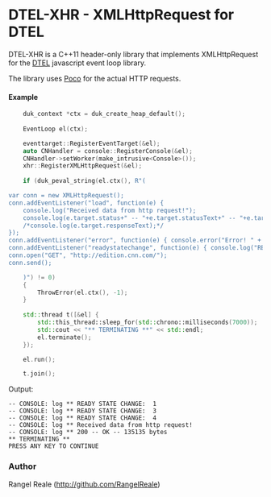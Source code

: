 # DTEL-XHR - XMLHttpRequest for DTEL

DTEL-XHR is a C++11 header-only library that implements XMLHttpRequest for the [DTEL](https://github.com/RangelReale/dtel) javascript event loop library.

The library uses [Poco](https://pocoproject.org/) for the actual HTTP requests.

#### Example

```c++
    duk_context *ctx = duk_create_heap_default();
    
	EventLoop el(ctx);

	eventtarget::RegisterEventTarget(&el);
	auto CNHandler = console::RegisterConsole(&el);
	CNHandler->setWorker(make_intrusive<Console>());
	xhr::RegisterXMLHttpRequest(&el);
		
	if (duk_peval_string(el.ctx(), R"(	

var conn = new XMLHttpRequest();
conn.addEventListener("load", function(e) { 
	console.log("Received data from http request!"); 
	console.log(e.target.status+" -- "+e.target.statusText+" -- "+e.target.responseText.length+" bytes"); 
	/*console.log(e.target.responseText);*/ 
});
conn.addEventListener("error", function(e) { console.error("Error! " + e.message); } );
conn.addEventListener("readystatechange", function(e) { console.log("READY STATE CHANGE: ", e.target.readyState); } );
conn.open("GET", "http://edition.cnn.com/");
conn.send();

	)") != 0)
	{
		ThrowError(el.ctx(), -1);
	}
	
	std::thread t([&el] {
		std::this_thread::sleep_for(std::chrono::milliseconds(7000));
		std::cout << "** TERMINATING **" << std::endl;
		el.terminate();
	});

	el.run();

	t.join();

```

Output:

```
-- CONSOLE: log ** READY STATE CHANGE:  1
-- CONSOLE: log ** READY STATE CHANGE:  3
-- CONSOLE: log ** READY STATE CHANGE:  4
-- CONSOLE: log ** Received data from http request!
-- CONSOLE: log ** 200 -- OK -- 135135 bytes
** TERMINATING **
PRESS ANY KEY TO CONTINUE
```

### Author

Rangel Reale (http://github.com/RangelReale)
